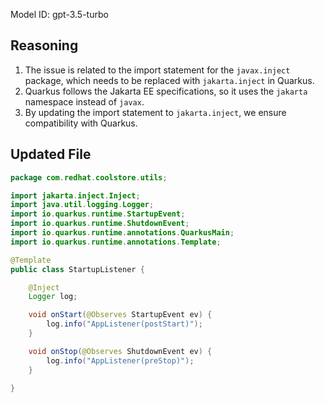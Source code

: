 Model ID: gpt-3.5-turbo
## Reasoning

1. The issue is related to the import statement for the `javax.inject` package, which needs to be replaced with `jakarta.inject` in Quarkus.
2. Quarkus follows the Jakarta EE specifications, so it uses the `jakarta` namespace instead of `javax`.
3. By updating the import statement to `jakarta.inject`, we ensure compatibility with Quarkus.

## Updated File

```java
package com.redhat.coolstore.utils;

import jakarta.inject.Inject;
import java.util.logging.Logger;
import io.quarkus.runtime.StartupEvent;
import io.quarkus.runtime.ShutdownEvent;
import io.quarkus.runtime.annotations.QuarkusMain;
import io.quarkus.runtime.annotations.Template;

@Template
public class StartupListener {

    @Inject
    Logger log;

    void onStart(@Observes StartupEvent ev) {
        log.info("AppListener(postStart)");
    }

    void onStop(@Observes ShutdownEvent ev) {
        log.info("AppListener(preStop)");
    }

}
```